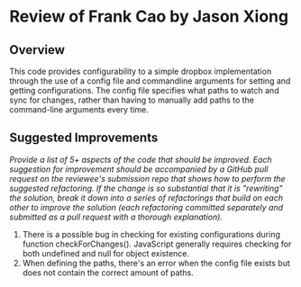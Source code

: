 # Review of Frank Cao by Jason Xiong

## Overview

This code provides configurability to a simple dropbox implementation through the use of a config file and commandline arguments for setting and getting configurations. The config file specifies what paths to watch and sync for changes, rather than having to manually add paths to the command-line arguments every time.


## Suggested Improvements

*Provide a list of 5+ aspects of the code that should be improved. Each suggestion for improvement should be accompanied by a GitHub pull request on the reviewee's submission repo that shows how to perform the suggested refactoring. If the change is so substantial that it is "rewriting" the solution, break it down into a series of refactorings that build on each other to improve the solution (each refactoring committed separately and submitted as a pull request with a thorough explanation).*

1. There is a possible bug in checking for existing configurations during function checkForChanges(). JavaScript generally requires checking for both undefined and null for object existence.
2. When defining the paths, there's an error when the config file exists but does not contain the correct amount of paths.